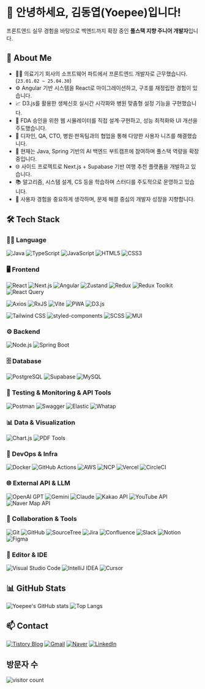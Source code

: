 # 👋 안녕하세요, 김동엽(Yoepee)입니다!
프론트엔드 실무 경험을 바탕으로 백엔드까지 확장 중인 **풀스택 지향 주니어 개발자**입니다.

## 🧠 About Me

- 🧑‍💻 의료기기 회사의 소프트웨어 파트에서 프론트엔드 개발자로 근무했습니다. (`23.01.02 ~ 25.04.30`)
- ⚙️ Angular 기반 시스템을 React로 마이그레이션하고, 구조를 재정립한 경험이 있습니다.
- 📈 D3.js를 활용한 생체신호 실시간 시각화와 병원 맞춤형 설정 기능을 구현했습니다.
- 📝 FDA 승인을 위한 웹 시뮬레이터를 직접 설계·구현하고, 성능 최적화와 UI 개선을 주도했습니다.
- 🤝 디자인, QA, CTO, 병원·판독팀과의 협업을 통해 다양한 사용자 니즈를 해결했습니다.
- 🧠 현재는 Java, Spring 기반의 AI 백엔드 부트캠프에 참여하며 풀스택 역량을 확장 중입니다.
- 🌐 사이드 프로젝트로 Next.js + Supabase 기반 여행 추천 플랫폼을 개발하고 있습니다.
- 📚 알고리즘, 시스템 설계, CS 등을 학습하며 스터디를 주도적으로 운영하고 있습니다.
- 🎯 사용자 경험을 중요하게 생각하며, 문제 해결 중심의 개발자 성장을 지향합니다.

## 🛠️ Tech Stack

### 🧑‍💻 Language  
![Java](https://img.shields.io/badge/Java-007396?style=flat&logo=openjdk&logoColor=white)
![TypeScript](https://img.shields.io/badge/TypeScript-3178C6?style=flat&logo=typescript&logoColor=white)
![JavaScript](https://img.shields.io/badge/JavaScript-F7DF1E?style=flat&logo=javascript&logoColor=black)
![HTML5](https://img.shields.io/badge/HTML5-E34F26?style=flat&logo=html5&logoColor=white)
![CSS3](https://img.shields.io/badge/CSS3-1572B6?style=flat&logo=css3&logoColor=white)

### 🖥️ Frontend  
![React](https://img.shields.io/badge/React-20232A?style=flat&logo=react&logoColor=61DAFB)
![Next.js](https://img.shields.io/badge/Next.js-000000?style=flat&logo=nextdotjs&logoColor=white)
![Angular](https://img.shields.io/badge/Angular-DD0031?style=flat&logo=angular&logoColor=white)
![Zustand](https://img.shields.io/badge/Zustand-000000?style=flat&logo=react&logoColor=white)
![Redux](https://img.shields.io/badge/Redux-764ABC?style=flat&logo=redux&logoColor=white)
![Redux Toolkit](https://img.shields.io/badge/Redux_Toolkit-764ABC?style=flat&logo=redux&logoColor=white)
![React Query](https://img.shields.io/badge/React_Query-FF4154?style=flat&logo=reactquery&logoColor=white)

![Axios](https://img.shields.io/badge/Axios-5A29E4?style=flat&logo=axios&logoColor=white)
![RxJS](https://img.shields.io/badge/RxJS-B7178C?style=flat&logo=reactivex&logoColor=white)
![Vite](https://img.shields.io/badge/Vite-646CFF?style=flat&logo=vite&logoColor=white)
![PWA](https://img.shields.io/badge/PWA-5A0FC8?style=flat&logo=pwa&logoColor=white)
![D3.js](https://img.shields.io/badge/D3.js-F9A03C?style=flat&logo=d3dotjs&logoColor=black)

![Tailwind CSS](https://img.shields.io/badge/Tailwind_CSS-06B6D4?style=flat&logo=tailwindcss&logoColor=white)
![styled-components](https://img.shields.io/badge/styled--components-3C3C3C?style=flat&logo=styled-components&logoColor=white)
![SCSS](https://img.shields.io/badge/SCSS-CC6699?style=flat&logo=sass&logoColor=white)
![MUI](https://img.shields.io/badge/MUI-007FFF?style=flat&logo=mui&logoColor=white)

### ⚙️ Backend  
![Node.js](https://img.shields.io/badge/Node.js-339933?style=flat&logo=nodedotjs&logoColor=white)
![Spring Boot](https://img.shields.io/badge/Spring_Boot-6DB33F?style=flat&logo=springboot&logoColor=white)

### 🗄️ Database  
![PostgreSQL](https://img.shields.io/badge/PostgreSQL-4169E1?style=flat&logo=postgresql&logoColor=white)
![Supabase](https://img.shields.io/badge/Supabase-2C2C2C?style=flat&logo=supabase&logoColor=3FCF8E)
![MySQL](https://img.shields.io/badge/MySQL-4479A1?style=flat&logo=mysql&logoColor=white)

### 📡 Testing  & Monitoring & API Tools  
![Postman](https://img.shields.io/badge/Postman-FF6C37?style=flat&logo=postman&logoColor=white)
![Swagger](https://img.shields.io/badge/Swagger-85EA2D?style=flat&logo=swagger&logoColor=black)
![Elastic](https://img.shields.io/badge/Elastic-005571?style=flat&logo=elastic&logoColor=white)
![Whatap](https://img.shields.io/badge/Whatap-2E2E2E?style=flat&logo=monitor&logoColor=white)

### 📊 Data & Visualization  
![Chart.js](https://img.shields.io/badge/Chart.js-FF6384?style=flat&logo=chartdotjs&logoColor=white)
![PDF Tools](https://img.shields.io/badge/PDF--Rendering-html2pdf%20%7C%20pdfmake%20%7C%20canvas--to--pdf-333333?style=flat&logo=adobeacrobatreader&logoColor=white)

### 🚀 DevOps & Infra  
![Docker](https://img.shields.io/badge/Docker-2496ED?style=flat&logo=docker&logoColor=white)
![GitHub Actions](https://img.shields.io/badge/GitHub_Actions-2088FF?style=flat&logo=githubactions&logoColor=white)
![AWS](https://img.shields.io/badge/AWS-232F3E?style=flat&logo=amazonaws&logoColor=white)
![NCP](https://img.shields.io/badge/Naver_Cloud_Platform-03C75A?style=flat&logo=naver&logoColor=white)
![Vercel](https://img.shields.io/badge/Vercel-000000?style=flat&logo=vercel&logoColor=white)
![CircleCI](https://img.shields.io/badge/CircleCI-343434?style=flat&logo=circleci&logoColor=white)

### 🌐 External API & LLM  
![OpenAI GPT](https://img.shields.io/badge/OpenAI_GPT-412991?style=flat&logo=openai&logoColor=white)
![Gemini](https://img.shields.io/badge/Gemini-4285F4?style=flat&logo=google&logoColor=white)
![Claude](https://img.shields.io/badge/Claude-111111?style=flat&logo=anthropic&logoColor=white)
![Kakao API](https://img.shields.io/badge/Kakao_API-3C1E1E?style=flat&logo=kakaotalk&logoColor=yellow)
![YouTube API](https://img.shields.io/badge/YouTube_API-FF0000?style=flat&logo=youtube&logoColor=white)
![Naver Map API](https://img.shields.io/badge/Naver_Map_API-03C75A?style=flat&logo=naver&logoColor=white)

### 🤝 Collaboration & Tools  
![Git](https://img.shields.io/badge/Git-F05032?style=flat&logo=git&logoColor=white)
![GitHub](https://img.shields.io/badge/GitHub-181717?style=flat&logo=github&logoColor=white)
![SourceTree](https://img.shields.io/badge/SourceTree-0052CC?style=flat&logo=sourcetree&logoColor=white)
![Jira](https://img.shields.io/badge/Jira-0052CC?style=flat&logo=jira&logoColor=white)
![Confluence](https://img.shields.io/badge/Confluence-172B4D?style=flat&logo=confluence&logoColor=white)
![Slack](https://img.shields.io/badge/Slack-4A154B?style=flat&logo=slack&logoColor=white)
![Notion](https://img.shields.io/badge/Notion-000000?style=flat&logo=notion&logoColor=white)
![Figma](https://img.shields.io/badge/Figma-F24E1E?style=flat&logo=figma&logoColor=white)

### 🧰 Editor & IDE  
![Visual Studio Code](https://img.shields.io/badge/VSCode-007ACC?style=flat&logo=visualstudiocode&logoColor=white)
![IntelliJ IDEA](https://img.shields.io/badge/IntelliJ_IDEA-000000?style=flat&logo=intellijidea&logoColor=white)
![Cursor](https://img.shields.io/badge/Cursor-2E2E2E?style=flat&logo=react&logoColor=white)
## 📊 GitHub Stats
![Yoepee's GitHub stats](https://github-readme-stats.vercel.app/api?username=Yoepee&show_icons=true&theme=tokyonight)
![Top Langs](https://github-readme-stats.vercel.app/api/top-langs/?username=Yoepee&layout=compact&theme=tokyonight)

## 📫 Contact
[![Tistory Blog](https://img.shields.io/badge/Blog-nowsun.tistory.com-orange)](https://nowsun.tistory.com/)
[![Gmail](https://img.shields.io/badge/Gmail-rla9123@gmail.com-D14836?style=flat&logo=gmail&logoColor=white)](mailto:rla9123@gmail.com)
[![Naver](https://img.shields.io/badge/NaverMail-kdy2975@naver.com-03C75A?style=flat&logo=naver&logoColor=white)](mailto:kdy2975@naver.com)
[![LinkedIn](https://img.shields.io/badge/LinkedIn-동엽%20김-0A66C2?style=flat&logo=linkedin&logoColor=white)](https://www.linkedin.com/in/%EB%8F%99%EC%97%BD-%EA%B9%80-556308295/)

## 방문자 수
<img src="https://count.getloli.com/@Yoepee?name=Yoepee&theme=sketch-2&padding=7&offset=0&align=top&scale=1&pixelated=1&darkmode=auto" alt="visitor count"/>
